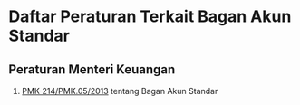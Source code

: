 # Daftar Peraturan Terkait Bagan Akun Standar

## Peraturan Menteri Keuangan

 1. [PMK-214/PMK.05/2013](https://jdih.kemenkeu.go.id/fullText/2013/214~PMK.05~2013Per.HTM) tentang Bagan Akun Standar
